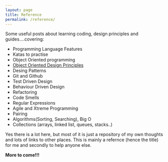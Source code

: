```yaml
---
layout: page
title: Reference
permalink: /reference/
---
```


Some useful posts about learning coding, design principles and guides....covering:

- Programming Language Features
- Katas to practise
- Object Oriented programming
- [Object Oriented Design Principles](/List-of-design-principles/)
- Desing Patterns
- Git and Github
- Test Driven Design
- Behaviour Driven Design
- Refactoring
- Code Smells
- Regular Expressions
- Agile and Xtreme Programming
- Pairing
- Algorithms(Sorting, Searching), Big O
- Collections (arrays, linked list, queues, stacks..)

Yes there is a lot here, but most of it is just a repository of my own thoughts and lots of links to other places. This is mainly a refernce (hence the title) for me and secondly to help anyone else.

**More to come!!!**
